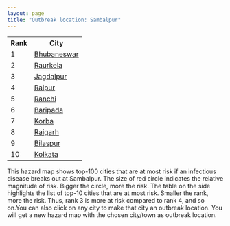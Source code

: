 ```yaml
---
layout: page
title: "Outbreak location: Sambalpur"
---
```

<div class="flex-container">
<div class="flex-item-left" id="mapid">
<script src="https://buda-magenta.github.io/hazard_map/load_map.js"></script>

<script>
var marker_outbreak = L.marker([21.400000, 83.883333],{"autoPan": true}).addTo(map); marker_outbreak.bindTooltip("Sambalpur").openTooltip();

var circle_1 = L.circle([20.266777, 85.843559], {"pane": "markerPane", "color": "red", "fill": true, "fillOpacity": 0.2, "fillRule": "evenodd", "lineCap": "round", "lineJoin": "round", "opacity": 1.0, "radius": 66967, "stroke": true, "weight": 3}).addTo(map);
circle_1.bindTooltip("Bhubaneswar<br>rank: 1<br>hazard index: 0.066967")
circle_1.bindPopup('<a href="https://buda-magenta.github.io/hazard_map/Bhubaneswar">Bhubaneswar</a>')

var circle_2 = L.circle([22.214285, 84.872437], {"pane": "markerPane", "color": "red", "fill": true, "fillOpacity": 0.2, "fillRule": "evenodd", "lineCap": "round", "lineJoin": "round", "opacity": 1.0, "radius": 56622, "stroke": true, "weight": 3}).addTo(map);
circle_2.bindTooltip("Raurkela<br>rank: 2<br>hazard index: 0.056622")
circle_2.bindPopup('<a href="https://buda-magenta.github.io/hazard_map/Raurkela">Raurkela</a>')

var circle_3 = L.circle([19.087076, 82.023572], {"pane": "markerPane", "color": "red", "fill": true, "fillOpacity": 0.2, "fillRule": "evenodd", "lineCap": "round", "lineJoin": "round", "opacity": 1.0, "radius": 32164, "stroke": true, "weight": 3}).addTo(map);
circle_3.bindTooltip("Jagdalpur<br>rank: 3<br>hazard index: 0.032164")
circle_3.bindPopup('<a href="https://buda-magenta.github.io/hazard_map/Jagdalpur">Jagdalpur</a>')

var circle_4 = L.circle([21.237947, 81.633683], {"pane": "markerPane", "color": "red", "fill": true, "fillOpacity": 0.2, "fillRule": "evenodd", "lineCap": "round", "lineJoin": "round", "opacity": 1.0, "radius": 29810, "stroke": true, "weight": 3}).addTo(map);
circle_4.bindTooltip("Raipur<br>rank: 4<br>hazard index: 0.029810")
circle_4.bindPopup('<a href="https://buda-magenta.github.io/hazard_map/Raipur">Raipur</a>')

var circle_5 = L.circle([23.370035, 85.325013], {"pane": "markerPane", "color": "red", "fill": true, "fillOpacity": 0.2, "fillRule": "evenodd", "lineCap": "round", "lineJoin": "round", "opacity": 1.0, "radius": 28033, "stroke": true, "weight": 3}).addTo(map);
circle_5.bindTooltip("Ranchi<br>rank: 5<br>hazard index: 0.028034")
circle_5.bindPopup('<a href="https://buda-magenta.github.io/hazard_map/Ranchi">Ranchi</a>')

var circle_6 = L.circle([21.934900, 86.732400], {"pane": "markerPane", "color": "red", "fill": true, "fillOpacity": 0.2, "fillRule": "evenodd", "lineCap": "round", "lineJoin": "round", "opacity": 1.0, "radius": 27074, "stroke": true, "weight": 3}).addTo(map);
circle_6.bindTooltip("Baripada<br>rank: 6<br>hazard index: 0.027074")
circle_6.bindPopup('<a href="https://buda-magenta.github.io/hazard_map/Baripada">Baripada</a>')

var circle_7 = L.circle([22.519770, 82.629515], {"pane": "markerPane", "color": "red", "fill": true, "fillOpacity": 0.2, "fillRule": "evenodd", "lineCap": "round", "lineJoin": "round", "opacity": 1.0, "radius": 26031, "stroke": true, "weight": 3}).addTo(map);
circle_7.bindTooltip("Korba<br>rank: 7<br>hazard index: 0.026032")
circle_7.bindPopup('<a href="https://buda-magenta.github.io/hazard_map/Korba">Korba</a>')

var circle_8 = L.circle([22.500000, 83.500000], {"pane": "markerPane", "color": "red", "fill": true, "fillOpacity": 0.2, "fillRule": "evenodd", "lineCap": "round", "lineJoin": "round", "opacity": 1.0, "radius": 24877, "stroke": true, "weight": 3}).addTo(map);
circle_8.bindTooltip("Raigarh<br>rank: 8<br>hazard index: 0.024877")
circle_8.bindPopup('<a href="https://buda-magenta.github.io/hazard_map/Raigarh">Raigarh</a>')

var circle_9 = L.circle([22.383333, 82.133333], {"pane": "markerPane", "color": "red", "fill": true, "fillOpacity": 0.2, "fillRule": "evenodd", "lineCap": "round", "lineJoin": "round", "opacity": 1.0, "radius": 19138, "stroke": true, "weight": 3}).addTo(map);
circle_9.bindTooltip("Bilaspur<br>rank: 9<br>hazard index: 0.019138")
circle_9.bindPopup('<a href="https://buda-magenta.github.io/hazard_map/Bilaspur">Bilaspur</a>')

var circle_10 = L.circle([22.541418, 88.357691], {"pane": "markerPane", "color": "red", "fill": true, "fillOpacity": 0.2, "fillRule": "evenodd", "lineCap": "round", "lineJoin": "round", "opacity": 1.0, "radius": 17459, "stroke": true, "weight": 3}).addTo(map);
circle_10.bindTooltip("Kolkata<br>rank: 10<br>hazard index: 0.017460")
circle_10.bindPopup('<a href="https://buda-magenta.github.io/hazard_map/Kolkata">Kolkata</a>')

var circle_11 = L.circle([19.807608, 85.825254], {"pane": "markerPane", "color": "red", "fill": true, "fillOpacity": 0.2, "fillRule": "evenodd", "lineCap": "round", "lineJoin": "round", "opacity": 1.0, "radius": 7709, "stroke": true, "weight": 3}).addTo(map);
circle_11.bindTooltip("Puri<br>rank: 11<br>hazard index: 0.007709")
circle_11.bindPopup('<a href="https://buda-magenta.github.io/hazard_map/Puri">Puri</a>')

var circle_12 = L.circle([18.112082, 83.405220], {"pane": "markerPane", "color": "red", "fill": true, "fillOpacity": 0.2, "fillRule": "evenodd", "lineCap": "round", "lineJoin": "round", "opacity": 1.0, "radius": 5420, "stroke": true, "weight": 3}).addTo(map);
circle_12.bindTooltip("Vizianagaram<br>rank: 12<br>hazard index: 0.005420")
circle_12.bindPopup('<a href="https://buda-magenta.github.io/hazard_map/Vizianagaram">Vizianagaram</a>')

var circle_13 = L.circle([17.388786, 78.461065], {"pane": "markerPane", "color": "red", "fill": true, "fillOpacity": 0.2, "fillRule": "evenodd", "lineCap": "round", "lineJoin": "round", "opacity": 1.0, "radius": 5181, "stroke": true, "weight": 3}).addTo(map);
circle_13.bindTooltip("Hyderabad<br>rank: 13<br>hazard index: 0.005182")
circle_13.bindPopup('<a href="https://buda-magenta.github.io/hazard_map/Hyderabad">Hyderabad</a>')

var circle_14 = L.circle([22.801519, 86.202958], {"pane": "markerPane", "color": "red", "fill": true, "fillOpacity": 0.2, "fillRule": "evenodd", "lineCap": "round", "lineJoin": "round", "opacity": 1.0, "radius": 4507, "stroke": true, "weight": 3}).addTo(map);
circle_14.bindTooltip("Jamshedpur<br>rank: 14<br>hazard index: 0.004508")
circle_14.bindPopup('<a href="https://buda-magenta.github.io/hazard_map/Jamshedpur">Jamshedpur</a>')

var circle_15 = L.circle([17.723128, 83.301284], {"pane": "markerPane", "color": "red", "fill": true, "fillOpacity": 0.2, "fillRule": "evenodd", "lineCap": "round", "lineJoin": "round", "opacity": 1.0, "radius": 3541, "stroke": true, "weight": 3}).addTo(map);
circle_15.bindTooltip("Visakhapatnam<br>rank: 15<br>hazard index: 0.003542")
circle_15.bindPopup('<a href="https://buda-magenta.github.io/hazard_map/Visakhapatnam">Visakhapatnam</a>')

var circle_16 = L.circle([20.468600, 85.879200], {"pane": "markerPane", "color": "red", "fill": true, "fillOpacity": 0.2, "fillRule": "evenodd", "lineCap": "round", "lineJoin": "round", "opacity": 1.0, "radius": 3531, "stroke": true, "weight": 3}).addTo(map);
circle_16.bindTooltip("Cuttack<br>rank: 16<br>hazard index: 0.003532")
circle_16.bindPopup('<a href="https://buda-magenta.github.io/hazard_map/Cuttack">Cuttack</a>')

var circle_17 = L.circle([21.500000, 86.750000], {"pane": "markerPane", "color": "red", "fill": true, "fillOpacity": 0.2, "fillRule": "evenodd", "lineCap": "round", "lineJoin": "round", "opacity": 1.0, "radius": 3327, "stroke": true, "weight": 3}).addTo(map);
circle_17.bindTooltip("Baleshwar<br>rank: 17<br>hazard index: 0.003328")
circle_17.bindPopup('<a href="https://buda-magenta.github.io/hazard_map/Baleshwar">Baleshwar</a>')

var circle_18 = L.circle([25.335649, 83.007629], {"pane": "markerPane", "color": "red", "fill": true, "fillOpacity": 0.2, "fillRule": "evenodd", "lineCap": "round", "lineJoin": "round", "opacity": 1.0, "radius": 3012, "stroke": true, "weight": 3}).addTo(map);
circle_18.bindTooltip("Varanasi<br>rank: 18<br>hazard index: 0.003013")
circle_18.bindPopup('<a href="https://buda-magenta.github.io/hazard_map/Varanasi">Varanasi</a>')

var circle_19 = L.circle([18.320022, 83.916077], {"pane": "markerPane", "color": "red", "fill": true, "fillOpacity": 0.2, "fillRule": "evenodd", "lineCap": "round", "lineJoin": "round", "opacity": 1.0, "radius": 2893, "stroke": true, "weight": 3}).addTo(map);
circle_19.bindTooltip("Srikakulam<br>rank: 19<br>hazard index: 0.002893")
circle_19.bindPopup('<a href="https://buda-magenta.github.io/hazard_map/Srikakulam">Srikakulam</a>')

var circle_20 = L.circle([23.795281, 86.430964], {"pane": "markerPane", "color": "red", "fill": true, "fillOpacity": 0.2, "fillRule": "evenodd", "lineCap": "round", "lineJoin": "round", "opacity": 1.0, "radius": 2603, "stroke": true, "weight": 3}).addTo(map);
circle_20.bindTooltip("Dhanbad<br>rank: 20<br>hazard index: 0.002604")
circle_20.bindPopup('<a href="https://buda-magenta.github.io/hazard_map/Dhanbad">Dhanbad</a>')

var circle_21 = L.circle([21.199035, 81.397955], {"pane": "markerPane", "color": "red", "fill": true, "fillOpacity": 0.2, "fillRule": "evenodd", "lineCap": "round", "lineJoin": "round", "opacity": 1.0, "radius": 2171, "stroke": true, "weight": 3}).addTo(map);
circle_21.bindTooltip("Durg<br>rank: 21<br>hazard index: 0.002171")
circle_21.bindPopup('<a href="https://buda-magenta.github.io/hazard_map/Durg">Durg</a>')

var circle_22 = L.circle([21.200996, 81.335426], {"pane": "markerPane", "color": "red", "fill": true, "fillOpacity": 0.2, "fillRule": "evenodd", "lineCap": "round", "lineJoin": "round", "opacity": 1.0, "radius": 1586, "stroke": true, "weight": 3}).addTo(map);
circle_22.bindTooltip("Bhilai Nagar<br>rank: 22<br>hazard index: 0.001587")
circle_22.bindPopup('<a href="https://buda-magenta.github.io/hazard_map/Bhilai_Nagar">Bhilai Nagar</a>')

var circle_23 = L.circle([28.651718, 77.221939], {"pane": "markerPane", "color": "red", "fill": true, "fillOpacity": 0.2, "fillRule": "evenodd", "lineCap": "round", "lineJoin": "round", "opacity": 1.0, "radius": 1490, "stroke": true, "weight": 3}).addTo(map);
circle_23.bindTooltip("Delhi<br>rank: 23<br>hazard index: 0.001491")
circle_23.bindPopup('<a href="https://buda-magenta.github.io/hazard_map/Delhi">Delhi</a>')

var circle_24 = L.circle([18.793568, 80.815939], {"pane": "markerPane", "color": "red", "fill": true, "fillOpacity": 0.2, "fillRule": "evenodd", "lineCap": "round", "lineJoin": "round", "opacity": 1.0, "radius": 1307, "stroke": true, "weight": 3}).addTo(map);
circle_24.bindTooltip("Bijapur<br>rank: 24<br>hazard index: 0.001308")
circle_24.bindPopup('<a href="https://buda-magenta.github.io/hazard_map/Bijapur">Bijapur</a>')

var circle_25 = L.circle([12.979120, 77.591300], {"pane": "markerPane", "color": "red", "fill": true, "fillOpacity": 0.2, "fillRule": "evenodd", "lineCap": "round", "lineJoin": "round", "opacity": 1.0, "radius": 1117, "stroke": true, "weight": 3}).addTo(map);
circle_25.bindTooltip("Bangalore<br>rank: 25<br>hazard index: 0.001117")
circle_25.bindPopup('<a href="https://buda-magenta.github.io/hazard_map/Bangalore">Bangalore</a>')

var circle_26 = L.circle([19.309813, 84.797156], {"pane": "markerPane", "color": "red", "fill": true, "fillOpacity": 0.2, "fillRule": "evenodd", "lineCap": "round", "lineJoin": "round", "opacity": 1.0, "radius": 984, "stroke": true, "weight": 3}).addTo(map);
circle_26.bindTooltip("Brahmapur<br>rank: 26<br>hazard index: 0.000985")
circle_26.bindPopup('<a href="https://buda-magenta.github.io/hazard_map/Brahmapur">Brahmapur</a>')

var circle_27 = L.circle([19.075990, 72.877393], {"pane": "markerPane", "color": "red", "fill": true, "fillOpacity": 0.2, "fillRule": "evenodd", "lineCap": "round", "lineJoin": "round", "opacity": 1.0, "radius": 813, "stroke": true, "weight": 3}).addTo(map);
circle_27.bindTooltip("Mumbai<br>rank: 27<br>hazard index: 0.000813")
circle_27.bindPopup('<a href="https://buda-magenta.github.io/hazard_map/Mumbai">Mumbai</a>')

var circle_28 = L.circle([25.133173, 86.525040], {"pane": "markerPane", "color": "red", "fill": true, "fillOpacity": 0.2, "fillRule": "evenodd", "lineCap": "round", "lineJoin": "round", "opacity": 1.0, "radius": 805, "stroke": true, "weight": 3}).addTo(map);
circle_28.bindTooltip("Kharagpur<br>rank: 28<br>hazard index: 0.000805")
circle_28.bindPopup('<a href="https://buda-magenta.github.io/hazard_map/Kharagpur">Kharagpur</a>')

var circle_29 = L.circle([23.699128, 85.991069], {"pane": "markerPane", "color": "red", "fill": true, "fillOpacity": 0.2, "fillRule": "evenodd", "lineCap": "round", "lineJoin": "round", "opacity": 1.0, "radius": 772, "stroke": true, "weight": 3}).addTo(map);
circle_29.bindTooltip("Bokaro<br>rank: 29<br>hazard index: 0.000772")
circle_29.bindPopup('<a href="https://buda-magenta.github.io/hazard_map/Bokaro">Bokaro</a>')

var circle_30 = L.circle([25.609324, 85.123525], {"pane": "markerPane", "color": "red", "fill": true, "fillOpacity": 0.2, "fillRule": "evenodd", "lineCap": "round", "lineJoin": "round", "opacity": 1.0, "radius": 744, "stroke": true, "weight": 3}).addTo(map);
circle_30.bindTooltip("Patna<br>rank: 30<br>hazard index: 0.000745")
circle_30.bindPopup('<a href="https://buda-magenta.github.io/hazard_map/Patna">Patna</a>')

var circle_31 = L.circle([22.782355, 86.159003], {"pane": "markerPane", "color": "red", "fill": true, "fillOpacity": 0.2, "fillRule": "evenodd", "lineCap": "round", "lineJoin": "round", "opacity": 1.0, "radius": 644, "stroke": true, "weight": 3}).addTo(map);
circle_31.bindTooltip("Adityapur<br>rank: 31<br>hazard index: 0.000645")
circle_31.bindPopup('<a href="https://buda-magenta.github.io/hazard_map/Adityapur">Adityapur</a>')

var circle_32 = L.circle([21.149813, 79.082056], {"pane": "markerPane", "color": "red", "fill": true, "fillOpacity": 0.2, "fillRule": "evenodd", "lineCap": "round", "lineJoin": "round", "opacity": 1.0, "radius": 634, "stroke": true, "weight": 3}).addTo(map);
circle_32.bindTooltip("Nagpur<br>rank: 32<br>hazard index: 0.000634")
circle_32.bindPopup('<a href="https://buda-magenta.github.io/hazard_map/Nagpur">Nagpur</a>')

var circle_33 = L.circle([22.591260, 88.390964], {"pane": "markerPane", "color": "red", "fill": true, "fillOpacity": 0.2, "fillRule": "evenodd", "lineCap": "round", "lineJoin": "round", "opacity": 1.0, "radius": 511, "stroke": true, "weight": 3}).addTo(map);
circle_33.bindTooltip("Bidhan Nagar<br>rank: 33<br>hazard index: 0.000511")
circle_33.bindPopup('<a href="https://buda-magenta.github.io/hazard_map/Bidhan_Nagar">Bidhan Nagar</a>')

var circle_34 = L.circle([21.735348, 81.944459], {"pane": "markerPane", "color": "red", "fill": true, "fillOpacity": 0.2, "fillRule": "evenodd", "lineCap": "round", "lineJoin": "round", "opacity": 1.0, "radius": 439, "stroke": true, "weight": 3}).addTo(map);
circle_34.bindTooltip("Bhatpara<br>rank: 34<br>hazard index: 0.000440")
circle_34.bindPopup('<a href="https://buda-magenta.github.io/hazard_map/Bhatpara">Bhatpara</a>')

var circle_35 = L.circle([19.169335, 77.311013], {"pane": "markerPane", "color": "red", "fill": true, "fillOpacity": 0.2, "fillRule": "evenodd", "lineCap": "round", "lineJoin": "round", "opacity": 1.0, "radius": 418, "stroke": true, "weight": 3}).addTo(map);
circle_35.bindTooltip("Nanded Waghala<br>rank: 35<br>hazard index: 0.000418")
circle_35.bindPopup('<a href="https://buda-magenta.github.io/hazard_map/Nanded_Waghala">Nanded Waghala</a>')

var circle_36 = L.circle([13.083694, 80.270186], {"pane": "markerPane", "color": "red", "fill": true, "fillOpacity": 0.2, "fillRule": "evenodd", "lineCap": "round", "lineJoin": "round", "opacity": 1.0, "radius": 417, "stroke": true, "weight": 3}).addTo(map);
circle_36.bindTooltip("Chennai<br>rank: 36<br>hazard index: 0.000418")
circle_36.bindPopup('<a href="https://buda-magenta.github.io/hazard_map/Chennai">Chennai</a>')

var circle_37 = L.circle([23.687130, 86.974659], {"pane": "markerPane", "color": "red", "fill": true, "fillOpacity": 0.2, "fillRule": "evenodd", "lineCap": "round", "lineJoin": "round", "opacity": 1.0, "radius": 398, "stroke": true, "weight": 3}).addTo(map);
circle_37.bindTooltip("Asansol<br>rank: 37<br>hazard index: 0.000398")
circle_37.bindPopup('<a href="https://buda-magenta.github.io/hazard_map/Asansol">Asansol</a>')

var circle_38 = L.circle([21.063329, 86.505373], {"pane": "markerPane", "color": "red", "fill": true, "fillOpacity": 0.2, "fillRule": "evenodd", "lineCap": "round", "lineJoin": "round", "opacity": 1.0, "radius": 371, "stroke": true, "weight": 3}).addTo(map);
circle_38.bindTooltip("Bhadrak<br>rank: 38<br>hazard index: 0.000371")
circle_38.bindPopup('<a href="https://buda-magenta.github.io/hazard_map/Bhadrak">Bhadrak</a>')

var circle_39 = L.circle([24.900100, 84.018211], {"pane": "markerPane", "color": "red", "fill": true, "fillOpacity": 0.2, "fillRule": "evenodd", "lineCap": "round", "lineJoin": "round", "opacity": 1.0, "radius": 369, "stroke": true, "weight": 3}).addTo(map);
circle_39.bindTooltip("Sasaram<br>rank: 39<br>hazard index: 0.000370")
circle_39.bindPopup('<a href="https://buda-magenta.github.io/hazard_map/Sasaram">Sasaram</a>')

var circle_40 = L.circle([23.258486, 77.401989], {"pane": "markerPane", "color": "red", "fill": true, "fillOpacity": 0.2, "fillRule": "evenodd", "lineCap": "round", "lineJoin": "round", "opacity": 1.0, "radius": 359, "stroke": true, "weight": 3}).addTo(map);
circle_40.bindTooltip("Bhopal<br>rank: 40<br>hazard index: 0.000360")
circle_40.bindPopup('<a href="https://buda-magenta.github.io/hazard_map/Bhopal">Bhopal</a>')

var circle_41 = L.circle([23.967515, 85.438846], {"pane": "markerPane", "color": "red", "fill": true, "fillOpacity": 0.2, "fillRule": "evenodd", "lineCap": "round", "lineJoin": "round", "opacity": 1.0, "radius": 357, "stroke": true, "weight": 3}).addTo(map);
circle_41.bindTooltip("Hazaribagh<br>rank: 41<br>hazard index: 0.000357")
circle_41.bindPopup('<a href="https://buda-magenta.github.io/hazard_map/Hazaribagh">Hazaribagh</a>')

var circle_42 = L.circle([23.250000, 87.750000], {"pane": "markerPane", "color": "red", "fill": true, "fillOpacity": 0.2, "fillRule": "evenodd", "lineCap": "round", "lineJoin": "round", "opacity": 1.0, "radius": 352, "stroke": true, "weight": 3}).addTo(map);
circle_42.bindTooltip("Barddhaman<br>rank: 42<br>hazard index: 0.000352")
circle_42.bindPopup('<a href="https://buda-magenta.github.io/hazard_map/Barddhaman">Barddhaman</a>')

var circle_43 = L.circle([28.651718, 77.221939], {"pane": "markerPane", "color": "red", "fill": true, "fillOpacity": 0.2, "fillRule": "evenodd", "lineCap": "round", "lineJoin": "round", "opacity": 1.0, "radius": 343, "stroke": true, "weight": 3}).addTo(map);
circle_43.bindTooltip("Dehri<br>rank: 43<br>hazard index: 0.000344")
circle_43.bindPopup('<a href="https://buda-magenta.github.io/hazard_map/Dehri">Dehri</a>')

var circle_44 = L.circle([23.122634, 83.198189], {"pane": "markerPane", "color": "red", "fill": true, "fillOpacity": 0.2, "fillRule": "evenodd", "lineCap": "round", "lineJoin": "round", "opacity": 1.0, "radius": 333, "stroke": true, "weight": 3}).addTo(map);
circle_44.bindTooltip("Ambikapur<br>rank: 44<br>hazard index: 0.000334")
circle_44.bindPopup('<a href="https://buda-magenta.github.io/hazard_map/Ambikapur">Ambikapur</a>')

var circle_45 = L.circle([24.796436, 85.007956], {"pane": "markerPane", "color": "red", "fill": true, "fillOpacity": 0.2, "fillRule": "evenodd", "lineCap": "round", "lineJoin": "round", "opacity": 1.0, "radius": 301, "stroke": true, "weight": 3}).addTo(map);
circle_45.bindTooltip("Gaya<br>rank: 45<br>hazard index: 0.000301")
circle_45.bindPopup('<a href="https://buda-magenta.github.io/hazard_map/Gaya">Gaya</a>')

var circle_46 = L.circle([17.005045, 81.780473], {"pane": "markerPane", "color": "red", "fill": true, "fillOpacity": 0.2, "fillRule": "evenodd", "lineCap": "round", "lineJoin": "round", "opacity": 1.0, "radius": 295, "stroke": true, "weight": 3}).addTo(map);
circle_46.bindTooltip("Rajahmundry<br>rank: 46<br>hazard index: 0.000296")
circle_46.bindPopup('<a href="https://buda-magenta.github.io/hazard_map/Rajahmundry">Rajahmundry</a>')

var circle_47 = L.circle([25.280733, 83.125128], {"pane": "markerPane", "color": "red", "fill": true, "fillOpacity": 0.2, "fillRule": "evenodd", "lineCap": "round", "lineJoin": "round", "opacity": 1.0, "radius": 276, "stroke": true, "weight": 3}).addTo(map);
circle_47.bindTooltip("Mughal Sarai<br>rank: 47<br>hazard index: 0.000276")
circle_47.bindPopup('<a href="https://buda-magenta.github.io/hazard_map/Mughal_Sarai">Mughal Sarai</a>')

var circle_48 = L.circle([22.472223, 88.093845], {"pane": "markerPane", "color": "red", "fill": true, "fillOpacity": 0.2, "fillRule": "evenodd", "lineCap": "round", "lineJoin": "round", "opacity": 1.0, "radius": 255, "stroke": true, "weight": 3}).addTo(map);
circle_48.bindTooltip("Uluberia<br>rank: 48<br>hazard index: 0.000256")
circle_48.bindPopup('<a href="https://buda-magenta.github.io/hazard_map/Uluberia">Uluberia</a>')

var circle_49 = L.circle([26.716413, 88.430992], {"pane": "markerPane", "color": "red", "fill": true, "fillOpacity": 0.2, "fillRule": "evenodd", "lineCap": "round", "lineJoin": "round", "opacity": 1.0, "radius": 253, "stroke": true, "weight": 3}).addTo(map);
circle_49.bindTooltip("Siliguri<br>rank: 49<br>hazard index: 0.000253")
circle_49.bindPopup('<a href="https://buda-magenta.github.io/hazard_map/Siliguri">Siliguri</a>')

var circle_50 = L.circle([26.055318, 82.993139], {"pane": "markerPane", "color": "red", "fill": true, "fillOpacity": 0.2, "fillRule": "evenodd", "lineCap": "round", "lineJoin": "round", "opacity": 1.0, "radius": 235, "stroke": true, "weight": 3}).addTo(map);
circle_50.bindTooltip("Nizamabad<br>rank: 50<br>hazard index: 0.000236")
circle_50.bindPopup('<a href="https://buda-magenta.github.io/hazard_map/Nizamabad">Nizamabad</a>')

var circle_51 = L.circle([20.972740, 80.691555], {"pane": "markerPane", "color": "red", "fill": true, "fillOpacity": 0.2, "fillRule": "evenodd", "lineCap": "round", "lineJoin": "round", "opacity": 1.0, "radius": 231, "stroke": true, "weight": 3}).addTo(map);
circle_51.bindTooltip("Rajnandgaon<br>rank: 51<br>hazard index: 0.000231")
circle_51.bindPopup('<a href="https://buda-magenta.github.io/hazard_map/Rajnandgaon">Rajnandgaon</a>')

var circle_52 = L.circle([16.508759, 80.618510], {"pane": "markerPane", "color": "red", "fill": true, "fillOpacity": 0.2, "fillRule": "evenodd", "lineCap": "round", "lineJoin": "round", "opacity": 1.0, "radius": 226, "stroke": true, "weight": 3}).addTo(map);
circle_52.bindTooltip("Vijayawada<br>rank: 52<br>hazard index: 0.000227")
circle_52.bindPopup('<a href="https://buda-magenta.github.io/hazard_map/Vijayawada">Vijayawada</a>')

var circle_53 = L.circle([20.843512, 75.525927], {"pane": "markerPane", "color": "red", "fill": true, "fillOpacity": 0.2, "fillRule": "evenodd", "lineCap": "round", "lineJoin": "round", "opacity": 1.0, "radius": 220, "stroke": true, "weight": 3}).addTo(map);
circle_53.bindTooltip("Jalgaon<br>rank: 53<br>hazard index: 0.000221")
circle_53.bindPopup('<a href="https://buda-magenta.github.io/hazard_map/Jalgaon">Jalgaon</a>')

var circle_54 = L.circle([22.890183, 88.426939], {"pane": "markerPane", "color": "red", "fill": true, "fillOpacity": 0.2, "fillRule": "evenodd", "lineCap": "round", "lineJoin": "round", "opacity": 1.0, "radius": 199, "stroke": true, "weight": 3}).addTo(map);
circle_54.bindTooltip("Naihati<br>rank: 54<br>hazard index: 0.000199")
circle_54.bindPopup('<a href="https://buda-magenta.github.io/hazard_map/Naihati">Naihati</a>')

var circle_55 = L.circle([24.197443, 82.666145], {"pane": "markerPane", "color": "red", "fill": true, "fillOpacity": 0.2, "fillRule": "evenodd", "lineCap": "round", "lineJoin": "round", "opacity": 1.0, "radius": 195, "stroke": true, "weight": 3}).addTo(map);
circle_55.bindTooltip("Singrauli<br>rank: 55<br>hazard index: 0.000195")
circle_55.bindPopup('<a href="https://buda-magenta.github.io/hazard_map/Singrauli">Singrauli</a>')

var circle_56 = L.circle([21.145629, 80.268387], {"pane": "markerPane", "color": "red", "fill": true, "fillOpacity": 0.2, "fillRule": "evenodd", "lineCap": "round", "lineJoin": "round", "opacity": 1.0, "radius": 188, "stroke": true, "weight": 3}).addTo(map);
circle_56.bindTooltip("Gondiya<br>rank: 56<br>hazard index: 0.000189")
circle_56.bindPopup('<a href="https://buda-magenta.github.io/hazard_map/Gondiya">Gondiya</a>')

var circle_57 = L.circle([16.676135, 81.170868], {"pane": "markerPane", "color": "red", "fill": true, "fillOpacity": 0.2, "fillRule": "evenodd", "lineCap": "round", "lineJoin": "round", "opacity": 1.0, "radius": 180, "stroke": true, "weight": 3}).addTo(map);
circle_57.bindTooltip("Eluru<br>rank: 57<br>hazard index: 0.000181")
circle_57.bindPopup('<a href="https://buda-magenta.github.io/hazard_map/Eluru">Eluru</a>')

var circle_58 = L.circle([23.535048, 87.338043], {"pane": "markerPane", "color": "red", "fill": true, "fillOpacity": 0.2, "fillRule": "evenodd", "lineCap": "round", "lineJoin": "round", "opacity": 1.0, "radius": 179, "stroke": true, "weight": 3}).addTo(map);
circle_58.bindTooltip("Durgapur<br>rank: 58<br>hazard index: 0.000179")
circle_58.bindPopup('<a href="https://buda-magenta.github.io/hazard_map/Durgapur">Durgapur</a>')

var circle_59 = L.circle([24.476642, 86.606732], {"pane": "markerPane", "color": "red", "fill": true, "fillOpacity": 0.2, "fillRule": "evenodd", "lineCap": "round", "lineJoin": "round", "opacity": 1.0, "radius": 178, "stroke": true, "weight": 3}).addTo(map);
circle_59.bindTooltip("Deoghar<br>rank: 59<br>hazard index: 0.000178")
circle_59.bindPopup('<a href="https://buda-magenta.github.io/hazard_map/Deoghar">Deoghar</a>')

var circle_60 = L.circle([25.531031, 78.652689], {"pane": "markerPane", "color": "red", "fill": true, "fillOpacity": 0.2, "fillRule": "evenodd", "lineCap": "round", "lineJoin": "round", "opacity": 1.0, "radius": 171, "stroke": true, "weight": 3}).addTo(map);
circle_60.bindTooltip("Jhansi<br>rank: 60<br>hazard index: 0.000171")
circle_60.bindPopup('<a href="https://buda-magenta.github.io/hazard_map/Jhansi">Jhansi</a>')

var circle_61 = L.circle([24.500000, 81.000000], {"pane": "markerPane", "color": "red", "fill": true, "fillOpacity": 0.2, "fillRule": "evenodd", "lineCap": "round", "lineJoin": "round", "opacity": 1.0, "radius": 160, "stroke": true, "weight": 3}).addTo(map);
circle_61.bindTooltip("Satna<br>rank: 61<br>hazard index: 0.000160")
circle_61.bindPopup('<a href="https://buda-magenta.github.io/hazard_map/Satna">Satna</a>')

var circle_62 = L.circle([22.695034, 88.377060], {"pane": "markerPane", "color": "red", "fill": true, "fillOpacity": 0.2, "fillRule": "evenodd", "lineCap": "round", "lineJoin": "round", "opacity": 1.0, "radius": 152, "stroke": true, "weight": 3}).addTo(map);
circle_62.bindTooltip("Panihati<br>rank: 62<br>hazard index: 0.000153")
circle_62.bindPopup('<a href="https://buda-magenta.github.io/hazard_map/Panihati">Panihati</a>')

var circle_63 = L.circle([23.332200, 86.361600], {"pane": "markerPane", "color": "red", "fill": true, "fillOpacity": 0.2, "fillRule": "evenodd", "lineCap": "round", "lineJoin": "round", "opacity": 1.0, "radius": 148, "stroke": true, "weight": 3}).addTo(map);
circle_63.bindTooltip("Purulia<br>rank: 63<br>hazard index: 0.000149")
circle_63.bindPopup('<a href="https://buda-magenta.github.io/hazard_map/Purulia">Purulia</a>')

var circle_64 = L.circle([24.759267, 81.655000], {"pane": "markerPane", "color": "red", "fill": true, "fillOpacity": 0.2, "fillRule": "evenodd", "lineCap": "round", "lineJoin": "round", "opacity": 1.0, "radius": 129, "stroke": true, "weight": 3}).addTo(map);
circle_64.bindTooltip("Rewa<br>rank: 64<br>hazard index: 0.000130")
circle_64.bindPopup('<a href="https://buda-magenta.github.io/hazard_map/Rewa">Rewa</a>')

var circle_65 = L.circle([24.965712, 88.127778], {"pane": "markerPane", "color": "red", "fill": true, "fillOpacity": 0.2, "fillRule": "evenodd", "lineCap": "round", "lineJoin": "round", "opacity": 1.0, "radius": 124, "stroke": true, "weight": 3}).addTo(map);
circle_65.bindTooltip("English Bazar<br>rank: 65<br>hazard index: 0.000125")
circle_65.bindPopup('<a href="https://buda-magenta.github.io/hazard_map/English_Bazar">English Bazar</a>')

var circle_66 = L.circle([22.670728, 88.376342], {"pane": "markerPane", "color": "red", "fill": true, "fillOpacity": 0.2, "fillRule": "evenodd", "lineCap": "round", "lineJoin": "round", "opacity": 1.0, "radius": 124, "stroke": true, "weight": 3}).addTo(map);
circle_66.bindTooltip("Kamarhati<br>rank: 66<br>hazard index: 0.000124")
circle_66.bindPopup('<a href="https://buda-magenta.github.io/hazard_map/Kamarhati">Kamarhati</a>')

var circle_67 = L.circle([26.180598, 91.753943], {"pane": "markerPane", "color": "red", "fill": true, "fillOpacity": 0.2, "fillRule": "evenodd", "lineCap": "round", "lineJoin": "round", "opacity": 1.0, "radius": 122, "stroke": true, "weight": 3}).addTo(map);
circle_67.bindTooltip("Guwahati<br>rank: 67<br>hazard index: 0.000123")
circle_67.bindPopup('<a href="https://buda-magenta.github.io/hazard_map/Guwahati">Guwahati</a>')

var circle_68 = L.circle([23.730215, 86.839671], {"pane": "markerPane", "color": "red", "fill": true, "fillOpacity": 0.2, "fillRule": "evenodd", "lineCap": "round", "lineJoin": "round", "opacity": 1.0, "radius": 121, "stroke": true, "weight": 3}).addTo(map);
circle_68.bindTooltip("Kulti<br>rank: 68<br>hazard index: 0.000122")
circle_68.bindPopup('<a href="https://buda-magenta.github.io/hazard_map/Kulti">Kulti</a>')

var circle_69 = L.circle([26.460914, 80.321759], {"pane": "markerPane", "color": "red", "fill": true, "fillOpacity": 0.2, "fillRule": "evenodd", "lineCap": "round", "lineJoin": "round", "opacity": 1.0, "radius": 121, "stroke": true, "weight": 3}).addTo(map);
circle_69.bindTooltip("Kanpur<br>rank: 69<br>hazard index: 0.000122")
circle_69.bindPopup('<a href="https://buda-magenta.github.io/hazard_map/Kanpur">Kanpur</a>')

var circle_70 = L.circle([22.646958, 88.343612], {"pane": "markerPane", "color": "red", "fill": true, "fillOpacity": 0.2, "fillRule": "evenodd", "lineCap": "round", "lineJoin": "round", "opacity": 1.0, "radius": 113, "stroke": true, "weight": 3}).addTo(map);
circle_70.bindTooltip("Bally<br>rank: 70<br>hazard index: 0.000114")
circle_70.bindPopup('<a href="https://buda-magenta.github.io/hazard_map/Bally">Bally</a>')

var circle_71 = L.circle([17.980609, 79.598212], {"pane": "markerPane", "color": "red", "fill": true, "fillOpacity": 0.2, "fillRule": "evenodd", "lineCap": "round", "lineJoin": "round", "opacity": 1.0, "radius": 113, "stroke": true, "weight": 3}).addTo(map);
circle_71.bindTooltip("Warangal<br>rank: 71<br>hazard index: 0.000113")
circle_71.bindPopup('<a href="https://buda-magenta.github.io/hazard_map/Warangal">Warangal</a>')

var circle_72 = L.circle([26.838100, 80.934600], {"pane": "markerPane", "color": "red", "fill": true, "fillOpacity": 0.2, "fillRule": "evenodd", "lineCap": "round", "lineJoin": "round", "opacity": 1.0, "radius": 111, "stroke": true, "weight": 3}).addTo(map);
circle_72.bindTooltip("Lucknow<br>rank: 72<br>hazard index: 0.000112")
circle_72.bindPopup('<a href="https://buda-magenta.github.io/hazard_map/Lucknow">Lucknow</a>')

var circle_73 = L.circle([17.849907, 75.276320], {"pane": "markerPane", "color": "red", "fill": true, "fillOpacity": 0.2, "fillRule": "evenodd", "lineCap": "round", "lineJoin": "round", "opacity": 1.0, "radius": 111, "stroke": true, "weight": 3}).addTo(map);
circle_73.bindTooltip("Solapur<br>rank: 73<br>hazard index: 0.000111")
circle_73.bindPopup('<a href="https://buda-magenta.github.io/hazard_map/Solapur">Solapur</a>')

var circle_74 = L.circle([18.521428, 73.854454], {"pane": "markerPane", "color": "red", "fill": true, "fillOpacity": 0.2, "fillRule": "evenodd", "lineCap": "round", "lineJoin": "round", "opacity": 1.0, "radius": 106, "stroke": true, "weight": 3}).addTo(map);
circle_74.bindTooltip("Pune<br>rank: 74<br>hazard index: 0.000107")
circle_74.bindPopup('<a href="https://buda-magenta.github.io/hazard_map/Pune">Pune</a>')

var circle_75 = L.circle([22.508621, 88.253218], {"pane": "markerPane", "color": "red", "fill": true, "fillOpacity": 0.2, "fillRule": "evenodd", "lineCap": "round", "lineJoin": "round", "opacity": 1.0, "radius": 101, "stroke": true, "weight": 3}).addTo(map);
circle_75.bindTooltip("Maheshtala<br>rank: 75<br>hazard index: 0.000102")
circle_75.bindPopup('<a href="https://buda-magenta.github.io/hazard_map/Maheshtala">Maheshtala</a>')

var circle_76 = L.circle([22.720362, 75.868200], {"pane": "markerPane", "color": "red", "fill": true, "fillOpacity": 0.2, "fillRule": "evenodd", "lineCap": "round", "lineJoin": "round", "opacity": 1.0, "radius": 95, "stroke": true, "weight": 3}).addTo(map);
circle_76.bindTooltip("Indore<br>rank: 76<br>hazard index: 0.000096")
circle_76.bindPopup('<a href="https://buda-magenta.github.io/hazard_map/Indore">Indore</a>')

var circle_77 = L.circle([22.870214, 88.419608], {"pane": "markerPane", "color": "red", "fill": true, "fillOpacity": 0.2, "fillRule": "evenodd", "lineCap": "round", "lineJoin": "round", "opacity": 1.0, "radius": 91, "stroke": true, "weight": 3}).addTo(map);
circle_77.bindTooltip("Barrackpur<br>rank: 77<br>hazard index: 0.000092")
circle_77.bindPopup('<a href="https://buda-magenta.github.io/hazard_map/Barrackpur">Barrackpur</a>')

var circle_78 = L.circle([23.405848, 88.495893], {"pane": "markerPane", "color": "red", "fill": true, "fillOpacity": 0.2, "fillRule": "evenodd", "lineCap": "round", "lineJoin": "round", "opacity": 1.0, "radius": 87, "stroke": true, "weight": 3}).addTo(map);
circle_78.bindTooltip("Krishnanagar<br>rank: 78<br>hazard index: 0.000088")
circle_78.bindPopup('<a href="https://buda-magenta.github.io/hazard_map/Krishnanagar">Krishnanagar</a>')

var circle_79 = L.circle([26.671329, 83.364583], {"pane": "markerPane", "color": "red", "fill": true, "fillOpacity": 0.2, "fillRule": "evenodd", "lineCap": "round", "lineJoin": "round", "opacity": 1.0, "radius": 86, "stroke": true, "weight": 3}).addTo(map);
circle_79.bindTooltip("Gorakhpur<br>rank: 79<br>hazard index: 0.000086")
circle_79.bindPopup('<a href="https://buda-magenta.github.io/hazard_map/Gorakhpur">Gorakhpur</a>')

var circle_80 = L.circle([25.286698, 87.132254], {"pane": "markerPane", "color": "red", "fill": true, "fillOpacity": 0.2, "fillRule": "evenodd", "lineCap": "round", "lineJoin": "round", "opacity": 1.0, "radius": 84, "stroke": true, "weight": 3}).addTo(map);
circle_80.bindTooltip("Bhagalpur<br>rank: 80<br>hazard index: 0.000085")
circle_80.bindPopup('<a href="https://buda-magenta.github.io/hazard_map/Bhagalpur">Bhagalpur</a>')

var circle_81 = L.circle([24.379576, 88.585573], {"pane": "markerPane", "color": "red", "fill": true, "fillOpacity": 0.2, "fillRule": "evenodd", "lineCap": "round", "lineJoin": "round", "opacity": 1.0, "radius": 83, "stroke": true, "weight": 3}).addTo(map);
circle_81.bindTooltip("Baharampur<br>rank: 81<br>hazard index: 0.000083")
circle_81.bindPopup('<a href="https://buda-magenta.github.io/hazard_map/Baharampur">Baharampur</a>')

var circle_82 = L.circle([23.131954, 87.207397], {"pane": "markerPane", "color": "red", "fill": true, "fillOpacity": 0.2, "fillRule": "evenodd", "lineCap": "round", "lineJoin": "round", "opacity": 1.0, "radius": 82, "stroke": true, "weight": 3}).addTo(map);
circle_82.bindTooltip("Bankura<br>rank: 82<br>hazard index: 0.000083")
circle_82.bindPopup('<a href="https://buda-magenta.github.io/hazard_map/Bankura">Bankura</a>')

var circle_83 = L.circle([23.160894, 79.949770], {"pane": "markerPane", "color": "red", "fill": true, "fillOpacity": 0.2, "fillRule": "evenodd", "lineCap": "round", "lineJoin": "round", "opacity": 1.0, "radius": 82, "stroke": true, "weight": 3}).addTo(map);
circle_83.bindTooltip("Jabalpur<br>rank: 83<br>hazard index: 0.000082")
circle_83.bindPopup('<a href="https://buda-magenta.github.io/hazard_map/Jabalpur">Jabalpur</a>')

var circle_84 = L.circle([11.001812, 76.962842], {"pane": "markerPane", "color": "red", "fill": true, "fillOpacity": 0.2, "fillRule": "evenodd", "lineCap": "round", "lineJoin": "round", "opacity": 1.0, "radius": 77, "stroke": true, "weight": 3}).addTo(map);
circle_84.bindTooltip("Coimbatore<br>rank: 84<br>hazard index: 0.000077")
circle_84.bindPopup('<a href="https://buda-magenta.github.io/hazard_map/Coimbatore">Coimbatore</a>')

var circle_85 = L.circle([25.572433, 83.609605], {"pane": "markerPane", "color": "red", "fill": true, "fillOpacity": 0.2, "fillRule": "evenodd", "lineCap": "round", "lineJoin": "round", "opacity": 1.0, "radius": 73, "stroke": true, "weight": 3}).addTo(map);
circle_85.bindTooltip("Medinipur<br>rank: 85<br>hazard index: 0.000073")
circle_85.bindPopup('<a href="https://buda-magenta.github.io/hazard_map/Medinipur">Medinipur</a>')

var circle_86 = L.circle([16.743454, 77.992319], {"pane": "markerPane", "color": "red", "fill": true, "fillOpacity": 0.2, "fillRule": "evenodd", "lineCap": "round", "lineJoin": "round", "opacity": 1.0, "radius": 72, "stroke": true, "weight": 3}).addTo(map);
circle_86.bindTooltip("Mahbubnagar<br>rank: 86<br>hazard index: 0.000073")
circle_86.bindPopup('<a href="https://buda-magenta.github.io/hazard_map/Mahbubnagar">Mahbubnagar</a>')

var circle_87 = L.circle([15.830925, 78.042537], {"pane": "markerPane", "color": "red", "fill": true, "fillOpacity": 0.2, "fillRule": "evenodd", "lineCap": "round", "lineJoin": "round", "opacity": 1.0, "radius": 69, "stroke": true, "weight": 3}).addTo(map);
circle_87.bindTooltip("Kurnool<br>rank: 87<br>hazard index: 0.000069")
circle_87.bindPopup('<a href="https://buda-magenta.github.io/hazard_map/Kurnool">Kurnool</a>')

var circle_88 = L.circle([22.754995, 88.341667], {"pane": "markerPane", "color": "red", "fill": true, "fillOpacity": 0.2, "fillRule": "evenodd", "lineCap": "round", "lineJoin": "round", "opacity": 1.0, "radius": 68, "stroke": true, "weight": 3}).addTo(map);
circle_88.bindTooltip("Serampore<br>rank: 88<br>hazard index: 0.000069")
circle_88.bindPopup('<a href="https://buda-magenta.github.io/hazard_map/Serampore">Serampore</a>')

var circle_89 = L.circle([22.949011, 88.435910], {"pane": "markerPane", "color": "red", "fill": true, "fillOpacity": 0.2, "fillRule": "evenodd", "lineCap": "round", "lineJoin": "round", "opacity": 1.0, "radius": 67, "stroke": true, "weight": 3}).addTo(map);
circle_89.bindTooltip("Kanchrapara<br>rank: 89<br>hazard index: 0.000068")
circle_89.bindPopup('<a href="https://buda-magenta.github.io/hazard_map/Kanchrapara">Kanchrapara</a>')

var circle_90 = L.circle([26.915458, 75.818982], {"pane": "markerPane", "color": "red", "fill": true, "fillOpacity": 0.2, "fillRule": "evenodd", "lineCap": "round", "lineJoin": "round", "opacity": 1.0, "radius": 67, "stroke": true, "weight": 3}).addTo(map);
circle_90.bindTooltip("Jaipur<br>rank: 90<br>hazard index: 0.000068")
circle_90.bindPopup('<a href="https://buda-magenta.github.io/hazard_map/Jaipur">Jaipur</a>')

var circle_91 = L.circle([25.795593, 82.488341], {"pane": "markerPane", "color": "red", "fill": true, "fillOpacity": 0.2, "fillRule": "evenodd", "lineCap": "round", "lineJoin": "round", "opacity": 1.0, "radius": 66, "stroke": true, "weight": 3}).addTo(map);
circle_91.bindTooltip("Jaunpur<br>rank: 91<br>hazard index: 0.000067")
circle_91.bindPopup('<a href="https://buda-magenta.github.io/hazard_map/Jaunpur">Jaunpur</a>')

var circle_92 = L.circle([22.717624, 88.488953], {"pane": "markerPane", "color": "red", "fill": true, "fillOpacity": 0.2, "fillRule": "evenodd", "lineCap": "round", "lineJoin": "round", "opacity": 1.0, "radius": 66, "stroke": true, "weight": 3}).addTo(map);
circle_92.bindTooltip("Barasat<br>rank: 92<br>hazard index: 0.000066")
circle_92.bindPopup('<a href="https://buda-magenta.github.io/hazard_map/Barasat">Barasat</a>')

var circle_93 = L.circle([21.170200, 72.831100], {"pane": "markerPane", "color": "red", "fill": true, "fillOpacity": 0.2, "fillRule": "evenodd", "lineCap": "round", "lineJoin": "round", "opacity": 1.0, "radius": 63, "stroke": true, "weight": 3}).addTo(map);
circle_93.bindTooltip("Surat<br>rank: 93<br>hazard index: 0.000064")
circle_93.bindPopup('<a href="https://buda-magenta.github.io/hazard_map/Surat">Surat</a>')

var circle_94 = L.circle([18.761516, 79.478785], {"pane": "markerPane", "color": "red", "fill": true, "fillOpacity": 0.2, "fillRule": "evenodd", "lineCap": "round", "lineJoin": "round", "opacity": 1.0, "radius": 62, "stroke": true, "weight": 3}).addTo(map);
circle_94.bindTooltip("Ramagundam<br>rank: 94<br>hazard index: 0.000063")
circle_94.bindPopup('<a href="https://buda-magenta.github.io/hazard_map/Ramagundam">Ramagundam</a>')

var circle_95 = L.circle([19.194329, 72.970178], {"pane": "markerPane", "color": "red", "fill": true, "fillOpacity": 0.2, "fillRule": "evenodd", "lineCap": "round", "lineJoin": "round", "opacity": 1.0, "radius": 60, "stroke": true, "weight": 3}).addTo(map);
circle_95.bindTooltip("Thane<br>rank: 95<br>hazard index: 0.000061")
circle_95.bindPopup('<a href="https://buda-magenta.github.io/hazard_map/Thane">Thane</a>')

var circle_96 = L.circle([11.664300, 78.146000], {"pane": "markerPane", "color": "red", "fill": true, "fillOpacity": 0.2, "fillRule": "evenodd", "lineCap": "round", "lineJoin": "round", "opacity": 1.0, "radius": 60, "stroke": true, "weight": 3}).addTo(map);
circle_96.bindTooltip("Salem<br>rank: 96<br>hazard index: 0.000060")
circle_96.bindPopup('<a href="https://buda-magenta.github.io/hazard_map/Salem">Salem</a>')

var circle_97 = L.circle([16.291519, 80.454159], {"pane": "markerPane", "color": "red", "fill": true, "fillOpacity": 0.2, "fillRule": "evenodd", "lineCap": "round", "lineJoin": "round", "opacity": 1.0, "radius": 60, "stroke": true, "weight": 3}).addTo(map);
circle_97.bindTooltip("Guntur<br>rank: 97<br>hazard index: 0.000060")
circle_97.bindPopup('<a href="https://buda-magenta.github.io/hazard_map/Guntur">Guntur</a>')

var circle_98 = L.circle([22.794910, 88.331772], {"pane": "markerPane", "color": "red", "fill": true, "fillOpacity": 0.2, "fillRule": "evenodd", "lineCap": "round", "lineJoin": "round", "opacity": 1.0, "radius": 55, "stroke": true, "weight": 3}).addTo(map);
circle_98.bindTooltip("Baidyabati<br>rank: 98<br>hazard index: 0.000055")
circle_98.bindPopup('<a href="https://buda-magenta.github.io/hazard_map/Baidyabati">Baidyabati</a>')

var circle_99 = L.circle([16.185317, 75.696792], {"pane": "markerPane", "color": "red", "fill": true, "fillOpacity": 0.2, "fillRule": "evenodd", "lineCap": "round", "lineJoin": "round", "opacity": 1.0, "radius": 54, "stroke": true, "weight": 3}).addTo(map);
circle_99.bindTooltip("Bagalkot<br>rank: 99<br>hazard index: 0.000055")
circle_99.bindPopup('<a href="https://buda-magenta.github.io/hazard_map/Bagalkot">Bagalkot</a>')

var circle_100 = L.circle([22.920982, 88.437022], {"pane": "markerPane", "color": "red", "fill": true, "fillOpacity": 0.2, "fillRule": "evenodd", "lineCap": "round", "lineJoin": "round", "opacity": 1.0, "radius": 52, "stroke": true, "weight": 3}).addTo(map);
circle_100.bindTooltip("Halisahar<br>rank: 100<br>hazard index: 0.000053")
circle_100.bindPopup('<a href="https://buda-magenta.github.io/hazard_map/Halisahar">Halisahar</a>')
</script>
</div>


<div class="flex-item-right">
<table>
<tr>
<th>Rank</th>
<th>City</th>
</tr>

<tr>
<td>1</td>
<td><a href="https://buda-magenta.github.io/hazard_map/Bhubaneswar">Bhubaneswar</a></td>
</tr>

<tr>
<td>2</td>
<td><a href="https://buda-magenta.github.io/hazard_map/Raurkela">Raurkela</a></td>
</tr>

<tr>
<td>3</td>
<td><a href="https://buda-magenta.github.io/hazard_map/Jagdalpur">Jagdalpur</a></td>
</tr>

<tr>
<td>4</td>
<td><a href="https://buda-magenta.github.io/hazard_map/Raipur">Raipur</a></td>
</tr>

<tr>
<td>5</td>
<td><a href="https://buda-magenta.github.io/hazard_map/Ranchi">Ranchi</a></td>
</tr>

<tr>
<td>6</td>
<td><a href="https://buda-magenta.github.io/hazard_map/Baripada">Baripada</a></td>
</tr>

<tr>
<td>7</td>
<td><a href="https://buda-magenta.github.io/hazard_map/Korba">Korba</a></td>
</tr>

<tr>
<td>8</td>
<td><a href="https://buda-magenta.github.io/hazard_map/Raigarh">Raigarh</a></td>
</tr>

<tr>
<td>9</td>
<td><a href="https://buda-magenta.github.io/hazard_map/Bilaspur">Bilaspur</a></td>
</tr>

<tr>
<td>10</td>
<td><a href="https://buda-magenta.github.io/hazard_map/Kolkata">Kolkata</a></td>
</tr>

</table>
</div>
</div>


<p align="left">This hazard map shows top-100 cities that are at most risk if an infectious disease breaks out at Sambalpur. The size of red circle indicates the relative magnitude of risk. Bigger the circle, more the risk. The table on the side highlights the list of top-10 cities that are at most risk. Smaller the rank, more the risk. Thus, rank 3 is more at risk compared to rank 4, and so on.You can also click on any city to make that city an outbreak location. You will get a new hazard map with the chosen city/town as outbreak location.
</p>